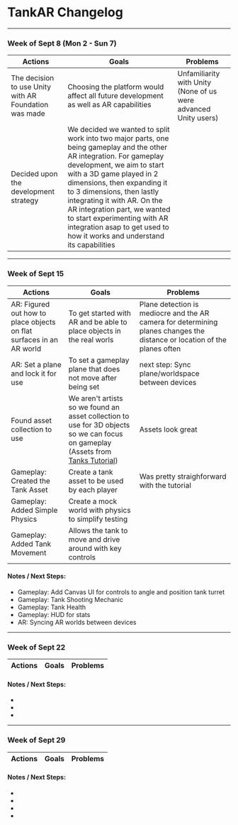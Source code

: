 # TankAR Changelog
---

### Week of Sept 8 (Mon 2 - Sun 7)

| Actions | Goals | Problems |
| ------  | ----- | -------- |
| The decision to use Unity with AR Foundation was made | Choosing the platform would affect all future development as well as AR capabilities | Unfamiliarity with Unity (None of us were advanced Unity users) |
| Decided upon the development strategy | We decided we wanted to split work into two major parts, one being gameplay and the other AR integration.  For gameplay development, we aim to start with a 3D game played in 2 dimensions, then expanding it to 3 dimensions, then lastly integrating it with AR.  On the AR integration part, we wanted to start experimenting with AR integration asap to get used to how it works and understand its capabilities | |

---
### Week of Sept 15

| Actions | Goals | Problems |
| ------  | ----- | -------- |
| AR: Figured out how to place objects on flat surfaces in an AR world | To get started with AR and be able to place objects in the real worls | Plane detection is mediocre and the AR camera for determining planes changes the distance or location of the planes often |
| AR: Set a plane and lock it for use | To set a gameplay plane that does not move after being set | next step: Sync plane/worldspace between devices |
| Found asset collection to use | We aren't artists so we found an asset collection to use for 3D objects so we can focus on gameplay (Assets from [Tanks Tutorial](https://learn.unity.com/project/tanks-tutorial)) | Assets look great |
| Gameplay: Created the Tank Asset | Create a tank asset to be used by each player | Was pretty straighforward with the tutorial |
| Gameplay: Added Simple Physics | Create a mock world with physics to simplify testing |  |
| Gameplay: Added Tank Movement | Allows the tank to move and drive around with key controls |  |

#### Notes / Next Steps: 
- Gameplay: Add Canvas UI for controls to angle and position tank turret
- Gameplay: Tank Shooting Mechanic
- Gameplay: Tank Health
- Gameplay: HUD for stats
- AR: Syncing AR worlds between devices

---
### Week of Sept 22

| Actions | Goals | Problems |
| ------  | ----- | -------- |

#### Notes / Next Steps: 
-
-
-

---
### Week of Sept 29

| Actions | Goals | Problems |
| ------  | ----- | -------- |

#### Notes / Next Steps: 
-
-
-
-
